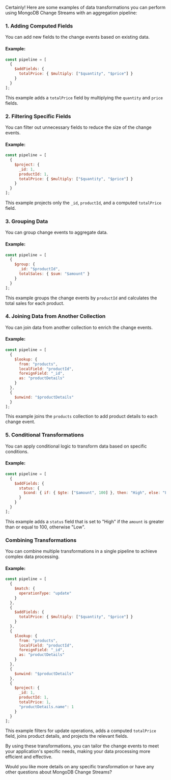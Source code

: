 Certainly! Here are some examples of data transformations you can perform using MongoDB Change Streams with an aggregation pipeline:

### 1. **Adding Computed Fields**
You can add new fields to the change events based on existing data.

#### Example:
```javascript
const pipeline = [
  {
    $addFields: {
      totalPrice: { $multiply: ["$quantity", "$price"] }
    }
  }
];
```
This example adds a `totalPrice` field by multiplying the `quantity` and `price` fields.

### 2. **Filtering Specific Fields**
You can filter out unnecessary fields to reduce the size of the change events.

#### Example:
```javascript
const pipeline = [
  {
    $project: {
      _id: 1,
      productId: 1,
      totalPrice: { $multiply: ["$quantity", "$price"] }
    }
  }
];
```
This example projects only the `_id`, `productId`, and a computed `totalPrice` field.

### 3. **Grouping Data**
You can group change events to aggregate data.

#### Example:
```javascript
const pipeline = [
  {
    $group: {
      _id: "$productId",
      totalSales: { $sum: "$amount" }
    }
  }
];
```
This example groups the change events by `productId` and calculates the total sales for each product.

### 4. **Joining Data from Another Collection**
You can join data from another collection to enrich the change events.

#### Example:
```javascript
const pipeline = [
  {
    $lookup: {
      from: "products",
      localField: "productId",
      foreignField: "_id",
      as: "productDetails"
    }
  },
  {
    $unwind: "$productDetails"
  }
];
```
This example joins the `products` collection to add product details to each change event.

### 5. **Conditional Transformations**
You can apply conditional logic to transform data based on specific conditions.

#### Example:
```javascript
const pipeline = [
  {
    $addFields: {
      status: {
        $cond: { if: { $gte: ["$amount", 100] }, then: "High", else: "Low" }
      }
    }
  }
];
```
This example adds a `status` field that is set to "High" if the `amount` is greater than or equal to 100, otherwise "Low".

### Combining Transformations
You can combine multiple transformations in a single pipeline to achieve complex data processing.

#### Example:
```javascript
const pipeline = [
  {
    $match: {
      operationType: "update"
    }
  },
  {
    $addFields: {
      totalPrice: { $multiply: ["$quantity", "$price"] }
    }
  },
  {
    $lookup: {
      from: "products",
      localField: "productId",
      foreignField: "_id",
      as: "productDetails"
    }
  },
  {
    $unwind: "$productDetails"
  },
  {
    $project: {
      _id: 1,
      productId: 1,
      totalPrice: 1,
      "productDetails.name": 1
    }
  }
];
```
This example filters for update operations, adds a computed `totalPrice` field, joins product details, and projects the relevant fields.

By using these transformations, you can tailor the change events to meet your application's specific needs, making your data processing more efficient and effective.

Would you like more details on any specific transformation or have any other questions about MongoDB Change Streams?
